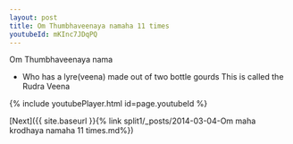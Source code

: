 ```yaml
---
layout: post
title: Om Thumbhaveenaya namaha 11 times
youtubeId: mKInc7JDqPQ
---
```

 
 
Om Thumbhaveenaya nama 
 
 -  Who has a lyre(veena) made out of two bottle gourds This is called the Rudra Veena 
 
  
 
  
 
 
 
 
 
 


{% include youtubePlayer.html id=page.youtubeId %}
 
[Next]({{ site.baseurl }}{% link  split1/_posts/2014-03-04-Om maha krodhaya namaha 11 times.md%})
 
